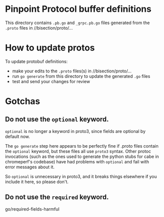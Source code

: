# Pinpoint Protocol buffer definitions

This directory contains `.pb.go` and `_grpc.pb.go` files generated from
the `.proto` files in //bisection/proto/...

# How to update protos

To update protobuf definitions:

- make your edits to the `.proto` files(s) in //bisection/proto/...
- run `go generate` from this directory to update the generated `.go` files
- test and send your changes for review

# Gotchas

## Do not use the `optional` keyword.

`optional` is no longer a keyword in proto3, since fields are optional
by default now.

The `go generate` step here appears to be perfectly fine if .proto files
contain the `optional` keyword, but these files all use `proto3` syntax.
Other protoc invocations (such as the ones used to generate the
python stubs for cabe in chromeperf's codebase) have had problems with
`optional` and fail with error messages about it.

So `optional` is unnecessary in proto3, and it breaks things elsewhere if
you include it here, so please don't.

## Do not use the `required` keyword.

go/required-fields-harmful
